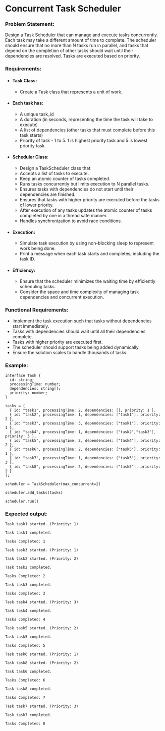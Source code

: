 # Concurrent Task Scheduler

### Problem Statement:

Design a Task Scheduler that can manage and execute tasks concurrently. Each task may take a different amount of time to complete. The scheduler should ensure that no more than N tasks run in parallel, and tasks that depend on the completion of other tasks should wait until their dependencies are resolved. Tasks are executed based on priority.

### Requirements:

- #### Task Class:

  - Create a Task class that represents a unit of work.

- #### Each task has:

  - A unique task_id
  - A duration (in seconds, representing the time the task will take to execute)
  - A list of dependencies (other tasks that must complete before this task starts)
  - Priority of task - 1 to 5. 1 is highest priority task and 5 is lowest priority task.

- #### Scheduler Class:

  - Design a TaskScheduler class that:
  - Accepts a list of tasks to execute.
  - Keep an atomic counter of tasks completed.
  - Runs tasks concurrently but limits execution to N parallel tasks.
  - Ensures tasks with dependencies do not start until their dependencies are finished.
  - Ensures that tasks with higher priority are executed before the tasks of lower priority.
  - After execution of any tasks updates the atomic counter of tasks completed by one in a thread safe manner.
  - Handles synchronization to avoid race conditions.

- #### Execution:

  - Simulate task execution by using non-blocking sleep to represent work being done.
  - Print a message when each task starts and completes, including the task ID.

- #### Efficiency:

  - Ensure that the scheduler minimizes the waiting time by efficiently scheduling tasks.
  - Consider the space and time complexity of managing task dependencies and concurrent execution.

### Functional Requirements:

- Implement the task execution such that tasks without dependencies start immediately.
- Tasks with dependencies should wait until all their dependencies complete.
- Tasks with higher priority are executed first.
- The scheduler should support tasks being added dynamically.
- Ensure the solution scales to handle thousands of tasks.

### Example:

```
interface Task {
  id: string;
  processingTime: number;
  dependencies: string[];
  priority: number;
}

tasks = [
  { id: "task1", processingTime: 2, dependencies: [], priority: 1 },
  { id: "task2", processingTime: 1, dependencies: ["task1"], priority: 2 },
  { id: "task3", processingTime: 3, dependencies: ["task1"], priority: 1 },
  { id: "task4", processingTime: 1, dependencies: ["task2","task3"], priority: 3 },
  { id: "task5", processingTime: 2, dependencies: ["task4"], priority: 2 },
  { id: "task6", processingTime: 2, dependencies: ["task5"], priority: 1 },
  { id: "task7", processingTime: 1, dependencies: ["task5"], priority: 3 },
  { id: "task8", processingTime: 2, dependencies: ["task5"], priority: 2 }
];

scheduler = TaskScheduler(max_concurrent=2)

scheduler.add_tasks(tasks)

scheduler.run()
```

### Expected output:

```
Task task1 started. (Priority: 1)

Task task1 completed.

Tasks Completed: 1

Task task3 started. (Priority: 1)

Task task2 started. (Priority: 2)

Task task2 completed.

Tasks Completed: 2

Task task3 completed.

Tasks Completed: 3

Task task4 started. (Priority: 3)

Task task4 completed.

Tasks Completed: 4

Task task5 started. (Priority: 2)

Task task5 completed.

Tasks Completed: 5

Task task6 started. (Priority: 1)

Task task8 started. (Priority: 2)

Task task6 completed.

Tasks Completed: 6

Task task8 completed.

Tasks Completed: 7

Task task7 started. (Priority: 3)

Task task7 completed.

Tasks Completed: 8
```
